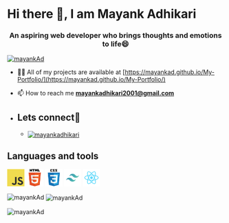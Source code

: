 <h1>Hi there 👋, I am Mayank Adhikari</h1>

<h3 align="center">An aspiring web developer who brings thoughts and emotions to life😄</h3>

<p align="left"> <a href="https://github.com/ryo-ma/github-profile-trophy"><img src="https://github-profile-trophy.vercel.app/?username=mayankAd" alt="mayankAd" /></a> </p>

- 👨‍💻 All of my projects are available at [https://mayankad.github.io/My-Portfolio/](https://mayankad.github.io/My-Portfolio/)

- 📫 How to reach me **mayankadhikari2001@gmail.com**

- <h2>Lets connect🫡</h2>
 
  - <a href="https://linkedin.com/in/mayankadhikari" target="blank"><img align="center" src="https://raw.githubusercontent.com/rahuldkjain/github-profile-readme-generator/master/src/images/icons/Social/linked-in-alt.svg" alt="mayankadhikari" height="30" width="40" /></a>

<h2>Languages and tools</h2>

<code><img height="40" src="https://raw.githubusercontent.com/github/explore/80688e429a7d4ef2fca1e82350fe8e3517d3494d/topics/javascript/javascript.png"></code>
<code><img height="40" src="https://raw.githubusercontent.com/github/explore/5c058a388828bb5fde0bcafd4bc867b5bb3f26f3/topics/html/html.png"></code>
<code><img height="40" src="https://raw.githubusercontent.com/github/explore/5c058a388828bb5fde0bcafd4bc867b5bb3f26f3/topics/css/css.png"></code>
<code><img height="40" src="https://raw.githubusercontent.com/github/explore/80688e429a7d4ef2fca1e82350fe8e3517d3494d/topics/tailwind/tailwind.png"></code>
<code><img height="40" src="https://raw.githubusercontent.com/github/explore/80688e429a7d4ef2fca1e82350fe8e3517d3494d/topics/react/react.png"></code>


<p><img align="left" src="https://github-readme-stats.vercel.app/api/top-langs?username=mayankAd&show_icons=true&locale=en&layout=compact" alt="mayankAd" /></p>

<p>&nbsp;<img align="center" src="https://github-readme-stats.vercel.app/api?username=mayankAd&show_icons=true&locale=en" alt="mayankAd" /></p>
<p><img align="center" src="https://github-readme-streak-stats.herokuapp.com/?user=mayankAd&" alt="mayankAd" /></p>

